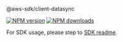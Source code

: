 @aws-sdk/client-datasync

[![NPM version](https://img.shields.io/npm/v/@aws-sdk/client-datasync/rc.svg)](https://www.npmjs.com/package/@aws-sdk/client-datasync)
[![NPM downloads](https://img.shields.io/npm/dm/@aws-sdk/client-datasync.svg)](https://www.npmjs.com/package/@aws-sdk/client-datasync)

For SDK usage, please step to [SDK readme](https://github.com/aws/aws-sdk-js-v3).
